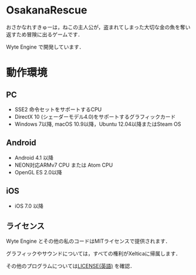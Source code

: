 # OsakanaRescue

おさかなれすきゅーは，ねこの主人公が，盗まれてしまった大切な金の魚を奪い返すため冒険に出るゲームです．

Wyte Engine で開発しています．

# 動作環境

## PC

- SSE2 命令セットをサポートするCPU
- DirectX 10 (シェーダーモデル4.0)をサポートするグラフィックカード
- Windows 7以降, macOS 10.9以降，Ubuntu 12.04以降またはSteam OS

## Android
- Android 4.1 以降
- NEON対応ARMv7 CPU または Atom CPU
- OpenGL ES 2.0以降

## iOS
- iOS 7.0 以降

## ライセンス

Wyte Engine とその他の私のコードはMITライセンスで提供されます．

グラフィックやサウンドについては，すべての権利がXelticaに帰属します．

その他のプログラムについては[LICENSE(英語)](LICENSE) を確認．
